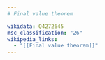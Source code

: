```yaml
---
# Final value theorem

wikidata: Q4272645
msc_classification: "26"
wikipedia_links:
  - "[[Final value theorem]]"
---
```

